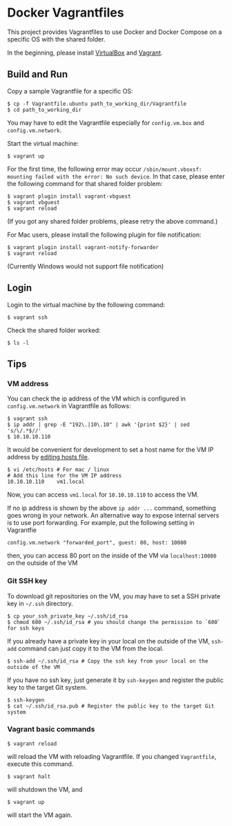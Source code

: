 # Docker Vagrantfiles

This project provides Vagrantfiles to use Docker and Docker Compose on a specific OS with the shared folder.

In the beginning, please install [VirtualBox](https://www.virtualbox.org/) and [Vagrant](https://www.vagrantup.com/).

## Build and Run

Copy a sample Vagrantfile for a specific OS:

```
$ cp -f Vagrantfile.ubuntu path_to_working_dir/Vagrantfile
$ cd path_to_working_dir
```

You may have to edit the Vagrantfile especially for `config.vm.box` and `config.vm.network`.

Start the virtual machine:

```
$ vagrant up
```

For the first time, the following error may occur
`/sbin/mount.vboxsf: mounting failed with the error: No such device`.
In that case, please enter the following command for that shared folder problem:

```
$ vagrant plugin install vagrant-vbguest
$ vagrant vbguest
$ vagrant reload
```

(If you got any shared folder problems, please retry the above command.)

For Mac users, please install the following plugin for file notification:

```
$ vagrant plugin install vagrant-notify-forwarder
$ vagrant reload
```

(Currently Windows would not support file notification)

## Login

Login to the virtual machine by the following command:

```
$ vagrant ssh
```

Check the shared folder worked:

```
$ ls -l
```

## Tips

### VM address

You can check the ip address of the VM which is configured in `config.vm.network` in Vagrantfile as follows:

```
$ vagrant ssh
$ ip addr | grep -E "192\.|10\.10" | awk '{print $2}' | sed 's/\/.*$//'
$ 10.10.10.110
```

It would be convenient for development to set a host name for the VM IP address by [editing hosts file](https://www.howtogeek.com/howto/27350/beginner-geek-how-to-edit-your-hosts-file/).

```
$ vi /etc/hosts # For mac / linux
# Add this line for the VM IP address
10.10.10.110    vm1.local
```

Now, you can access `vm1.local` for `10.10.10.110` to access the VM.


If no ip address is shown by the above `ip addr ...` command, something goes wrong in your network.
An alternative way to expose internal servers is to use port forwarding.
For example, put the following setting in Vagrantfie

```
config.vm.network "forwarded_port", guest: 80, host: 10080
```

then, you can access 80 port on the inside of the VM via `localhost:10080` on the outside of the VM



### Git SSH key

To download git repositories on the VM, you may have to set a SSH private key in `~/.ssh` directory.

```
$ cp your_ssh_private_key ~/.ssh/id_rsa
$ chmod 600 ~/.ssh/id_rsa # you should change the permission to `600` for ssh keys
```

If you already have a private key in your local on the outside of the VM,
`ssh-add` command can just copy it to the VM from the local.

```
$ ssh-add ~/.ssh/id_rsa # Copy the ssh key from your local on the outside of the VM
```

If you have no ssh key, just generate it by `ssh-keygen` and register the public key to the target Git system.

```
$ ssh-keygen
$ cat ~/.ssh/id_rsa.pub # Register the public key to the target Git system
```

### Vagrant basic commands

```
$ vagrant reload
```

will reload the VM with reloading Vagrantfile. If you changed `Vagrantfile`, execute this command.

```
$ vagrant halt
```

will shutdown the VM, and

```
$ vagrant up
```

will start the VM again.

